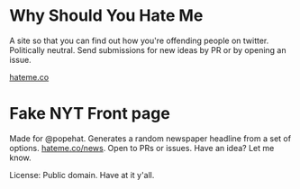 # Why Should You Hate Me

A site so that you can find out how you're offending people on twitter. Politically neutral. Send submissions for new ideas by PR or by opening an issue.

[hateme.co](http://hateme.co)


# Fake NYT Front page

Made for @popehat. Generates a random newspaper headline from a set of options. [hateme.co/news](http://hateme.co/news). Open to PRs or issues. Have an idea? Let me know.


License:
Public domain. Have at it y'all.
